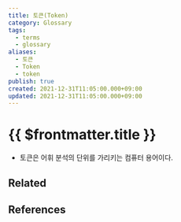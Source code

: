 ```yaml
---
title: 토큰(Token)
category: Glossary
tags:
  - terms
  - glossary
aliases:
  - 토큰
  - Token
  - token
publish: true
created: 2021-12-31T11:05:00.000+09:00
updated: 2021-12-31T11:05:00.000+09:00
---
```


# {{ $frontmatter.title }}

- 토큰은 어휘 분석의 단위를 가리키는 컴퓨터 용어이다.

## Related

## References
